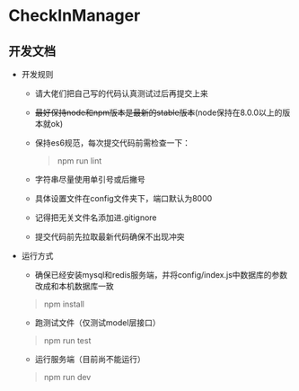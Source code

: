 # CheckInManager

## 开发文档

+ 开发规则
    
    + 请大佬们把自己写的代码认真测试过后再提交上来

    + ~~最好保持node和npm版本是最新的stable版本~~(node保持在8.0.0以上的版本就ok)

    + 保持es6规范，每次提交代码前需检查一下：
        
        > npm run lint

    + 字符串尽量使用单引号或后撇号

    + 具体设置文件在config文件夹下，端口默认为8000

    + 记得把无关文件名添加进.gitignore

    + 提交代码前先拉取最新代码确保不出现冲突

+ 运行方式

    + 确保已经安装mysql和redis服务端，并将config/index.js中数据库的参数改成和本机数据库一致

    > npm install

    + 跑测试文件（仅测试model层接口）

    > npm run test
    
    + 运行服务端（目前尚不能运行）

    > npm run dev
